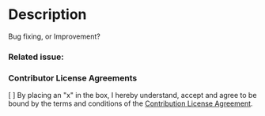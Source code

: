 # Description
Bug fixing, or Improvement?

### Related issue:

### Contributor License Agreements
[ ] By placing an "x" in the box, I hereby understand, accept and agree to be bound by the terms and conditions of the [Contribution License Agreement](https://dena.github.io/cla/).
